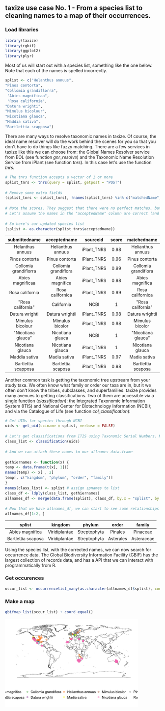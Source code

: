 ## taxize use case No. 1 - From a species list to cleaning names to a map of their occurrences.




### Load libraries


```r
library(taxize)
library(rgbif)
library(ggplot2)
library(plyr)
```

Most of us will start out with a species list, something like the one below. Note that each of the names is spelled incorrectly.


```r
splist <- c("Helanthus annuus",
"Pinos contorta",
"Collomia grandiflorra",
 "Abies magnificaa",
 "Rosa california",
"Datura wrighti",
"Mimulus bicolour",
"Nicotiana glauca",
"Maddia sativa",
"Bartlettia scapposa")
```

There are many ways to resolve taxonomic names in taxize. Of course, the ideal name resolver will do the work behind the scenes for you so that you don't have to do things like fuzzy matching. There are a few services in taxize like this we can choose from: the Global Names Resolver service from EOL (see function *gnr_resolve*) and the Taxonomic Name Resolution Service from iPlant (see function *tnrs*). In this case let's use the function *tnrs*.


```r
# The tnrs function accepts a vector of 1 or more
splist_tnrs <- tnrs(query = splist, getpost = "POST")

# Remove some extra fields
(splist_tnrs <- splist_tnrs[, !names(splist_tnrs) %in% c("matchedName", "annotations", "uri")])

# Note the scores. They suggest that there were no perfect matches, but they were all very close, ranging from 0.77 to 0.99 (1 is the highest). 
# Let's assume the names in the "acceptedName" column are correct (and they should be).

# So here's our updated species list
(splist <- as.character(splist_tnrs$acceptedname))
```


|     submittedname     |     acceptedname     |  sourceid   |  score  |     matchedname      |
|:---------------------:|:--------------------:|:-----------:|:-------:|:--------------------:|
|   Helanthus annuus    |  Helianthus annuus   | iPlant_TNRS |  0.98   |  Helianthus annuus   |
|    Pinos contorta     |    Pinus contorta    | iPlant_TNRS |  0.96   |    Pinus contorta    |
| Collomia grandiflorra | Collomia grandiflora | iPlant_TNRS |  0.99   | Collomia grandiflora |
|   Abies magnificaa    |   Abies magnifica    | iPlant_TNRS |  0.98   |   Abies magnifica    |
|    Rosa california    |   Rosa californica   | iPlant_TNRS |  0.99   |   Rosa californica   |
|   "Rosa california"   |      California      |    NCBI     |    1    |  "Rosa california"   |
|    Datura wrighti     |   Datura wrightii    | iPlant_TNRS |  0.98   |   Datura wrightii    |
|   Mimulus bicolour    |   Mimulus bicolor    | iPlant_TNRS |  0.98   |   Mimulus bicolor    |
|  "Nicotiana glauca"   |   Nicotiana glauca   |    NCBI     |    1    |  "Nicotiana glauca"  |
|   Nicotiana glauca    |   Nicotiana glauca   | iPlant_TNRS |    1    |   Nicotiana glauca   |
|     Maddia sativa     |     Madia sativa     | iPlant_TNRS |  0.97   |     Madia sativa     |
|  Bartlettia scapposa  |  Bartlettia scaposa  | iPlant_TNRS |  0.98   |  Bartlettia scaposa  |

Another common task is getting the taxonomic tree upstream from your study taxa. We often know what family or order our taxa are in, but it we often don't know the tribes, subclasses, and superfamilies. taxize provides many avenues to getting classifications. Two of them are accessible via a single function (*classification*): the Integrated Taxonomic Information System (ITIS) and National Center for Biotechnology Information (NCBI); and via the Catalogue of Life (see function *col_classification*):


```r
# Get UIDs for species through NCBI
uids <- get_uid(sciname = splist, verbose = FALSE)

# Let's get classifications from ITIS using Taxonomic Serial Numbers. Note that we could use uBio instead.
class_list <- classification(uids)

# And we can attach these names to our allnames data.frame

gethiernames <- function(x) {
temp <- data.frame(t(x[, 1]))
names(temp) <- x[ , 2]
temp[, c("kingdom", "phylum", "order", "family")]
}
names(class_list) <- splist # assign spnames to list
class_df <- ldply(class_list, gethiernames)
allnames_df <- merge(data.frame(splist), class_df, by.x = "splist", by.y = ".id")

# Now that we have allnames_df, we can start to see some relationships among species simply by their shared taxonomic names
allnames_df[1:2, ]
```


|       splist       |    kingdom    |    phylum    |   order   |   family   |
|:------------------:|:-------------:|:------------:|:---------:|:----------:|
|  Abies magnifica   | Viridiplantae | Streptophyta |  Pinales  |  Pinaceae  |
| Bartlettia scaposa | Viridiplantae | Streptophyta | Asterales | Asteraceae |

Using the species list, with the corrected names, we can now search for occurrence data. The Global Biodiversity Information Facility (GBIF) has the largest collection of records data, and has a  API that we can interact with programmatically from R.


### Get occurences 


```r
occur_list <- occurrencelist_many(as.character(allnames_df$splist), coordinatestatus = TRUE, maxresults = 50,  fixnames = "change")
```

### Make a map


```r
gbifmap_list(occur_list) + coord_equal()
```

![plot of chunk makemap](figure/makemap.png) 
